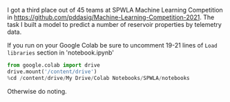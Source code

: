 I got a third place out of 45 teams at SPWLA Machine Learning Competition in https://github.com/pddasig/Machine-Learning-Competition-2021. The task 
I built a model to predict a number of reservoir properties by telemetry data.

If you run on your Google Colab be sure to uncomment 19-21 lines of `Load libraries` section in 'notebook.ipynb'

```python
from google.colab import drive
drive.mount('/content/drive')
%cd /content/drive/My Drive/Colab Notebooks/SPWLA/notebooks
```

Otherwise do noting.